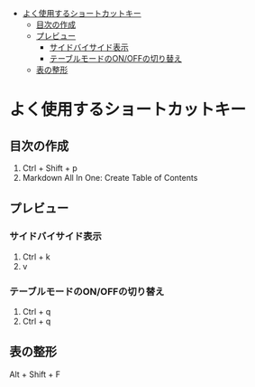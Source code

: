 - [よく使用するショートカットキー](#よく使用するショートカットキー)
  - [目次の作成](#目次の作成)
  - [プレビュー](#プレビュー)
    - [サイドバイサイド表示](#サイドバイサイド表示)
    - [テーブルモードのON/OFFの切り替え](#テーブルモードのonoffの切り替え)
  - [表の整形](#表の整形)

# よく使用するショートカットキー

## 目次の作成

1. Ctrl + Shift + p 
2. Markdown All In One: Create Table of Contents


## プレビュー

### サイドバイサイド表示

1. Ctrl + k
2. v


### テーブルモードのON/OFFの切り替え

1. Ctrl + q
2. Ctrl + q


## 表の整形

Alt + Shift + F